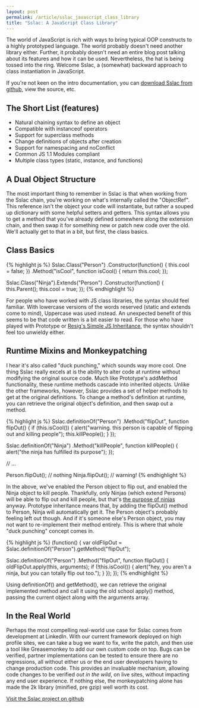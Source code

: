 ```yaml
---
layout: post
permalink: /article/sslac_javascript_class_library
title: "Sslac: A JavaScript Class Library"
---
```


The world of JavaScript is rich with ways to bring typical OOP constructs to a highly prototyped language. The world probably doesn't need another library either. Further, it probably doesn't need an entire blog post talking about its features and how it can be used. Nevertheless, the hat is being tossed into the ring. Welcome Sslac, a (somewhat) backward approach to class instantiation in JavaScript.

If you're not keen on the intro documentation, you can [download Sslac from github](https://github.com/Jakobo/Sslac/downloads), view the source, etc.

## The Short List (features)
* Natural chaining syntax to define an object
* Compatible with instanceof operators
* Support for superclass methods
* Change definitions of objects after creation
* Support for namespacing and noConflict
* Common JS 1.1 Modules compliant
* Multiple class types (static, instance, and functions)

## A Dual Object Structure
The most important thing to remember in Sslac is that when working from the Sslac chain, you're working on what's internally called the "ObjectRef". This reference isn't the object your code will instantiate, but rather a souped up dictionary with some helpful setters and getters. This syntax allows you to get a method that you've already defined somewhere along the extension chain, and then swap it for something new or patch new code over the old. We'll actually get to that in a bit, but first, the class basics.

## Class Basics
{% highlight js %}
Sslac.Class("Person")
.Constructor(function() {
  this.cool = false;
})
.Method("isCool", function isCool() {
  return this.cool;
});

Sslac.Class("Ninja").Extends("Person")
.Constructor(function() {
  this.Parent();
  this.cool = true;
});
{% endhighlight %}

For people who have worked with JS class libraries, the syntax should feel familiar. With lowercase versions of the words reserved (static and extends come to mind), Uppercase was used instead. An unexpected benefit of this seems to be that code written is a bit easier to read. For those who have played with Prototype or [Resig's Simple JS Inheritance](http://ejohn.org/blog/simple-javascript-inheritance/), the syntax shouldn't feel too unwieldy either.

## Runtime Mixins and Monkeypatching
I hear it's also called "duck punching," which sounds way more cool. One thing Sslac really excels at is the ability to alter code at runtime without modifying the original source code. Much like Prototype's addMethod functionality, these runtime methods cascade into inherited objects. Unlike the other frameworks, however, Sslac provides a set of helper methods to get at the original definitions. To change a method's definition at runtime, you can retrieve the original object's definition, and then swap out a method.

{% highlight js %}
Sslac.definitionOf("Person")
.Method("flipOut", function flipOut() {
  if (this.isCool()) {
    alert("warning. this person is capable of flipping out and killing people");
    this.killPeople();
  }
});

Sslac.definitionOf("Ninja")
.Method("killPeople", function killPeople() {
  alert("the ninja has fulfilled its purpose");
});

// ...

Person.flipOut(); // nothing
Ninja.flipOut();  // warning!
{% endhighlight %}

In the above, we've enabled the Person object to flip out, and enabled the Ninja object to kill people. Thankfully, only Ninjas (which extend Persons) will be able to flip out and kill people, but that's [the purpose of ninjas](http://www.realultimatepower.net/index4.htm) anyway. Prototype inheritance means that, by adding the flipOut() method to Person, Ninja will automatically get it. The Person object's probably feeling left out though. And if it's someone else's Person object, you may not want to re-implement their method entirely. This is where that whole "duck punching" concept comes in.

{% highlight js %}
(function() {
  var oldFlipOut = Sslac.definitionOf("Person").getMethod("flipOut");

  Sslac.definitionOf("Person")
  .Method("flipOut", function flipOut() {
    oldFlipOut.apply(this, arguments);
    if (!this.isCool()) {
      alert("hey, you aren't a ninja, but you can totally flip out too.");
    }
  });
});
{% endhighlight %}

Using definitionOf() and getMethod(), we can retrieve the original implemented method and call it using the old school apply() method, passing the current object along with the arguments array.

## In the Real World
Perhaps the most compelling real-world use case for Sslac comes from development at LinkedIn. With our current framework deployed on high profile sites, we can take a bug we want to fix, write the patch, and then use a tool like Greasemonkey to add our own custom code on top. Bugs can be verified, partner implementations can be tested to ensure there are no regressions, all without either us or the end user developers having to change production code. This provides an invaluable mechanism, allowing code changes to be verified _out in the wild_, on live sites, without impacting any end user experience. If nothing else, the monkeypatching alone has made the 2k library (minified, pre gzip) well worth its cost.

[Visit the Sslac project on github](https://github.com/jakobo/sslac)
